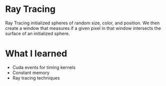 # Ray Tracing
Ray Tracing initialized spheres of random size, color, and position. We then create a window that measures if a given pixel in that window intersects the surface of an initialized sphere.
# What I learned
* Cuda events for timing kernels
* Constant memory
* Ray tracing techniques
